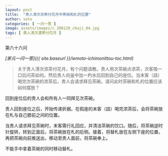 ```yaml
---
layout: post
title:  "贵人清次浓茶付花月中茶碗和札的位置"
author: soto
categories: [ 一问一答 ]
image: assets/images/c_200120_chaji_04.jpg
tags: [ 貴人清次濃茶付花月 ]
---
```


第六十六问

*[家元一问一答]({{ site.baseurl }}/iemoto-ichimonittou-toc.html)*

> 关于贵人清次浓茶付花月，有个问题请教。贵人用次茶碗点浓茶，次客吸一口后问茶如何。然后贵人向釜中加一杓水后回到自己的座位。当末客（詰）喝完次茶碗的浓茶后，贵人会请求拜见茶碗。请问此时茶碗和札的位置应该如何摆放？

回到座位后的贵人会和所有人一同拜见次茶碗。

贵人回到座位之后，开始传递折据。在假座的末客（詰）喝完浓茶后，会将茶碗放在札与自己膝前之间的位置。

当贵人请求拜见茶碗时，末客需行礼回应，并清洁茶碗的饮口。随后，将茶碗逆时针旋转，转到正面后，将茶碗放在札的后侧。接着，将替札放在左侧下座的位置，再把茶碗向前推送出，移动至贵人面前，将茶碗奉上。

不能手中拿着茶碗的同时移动替札。